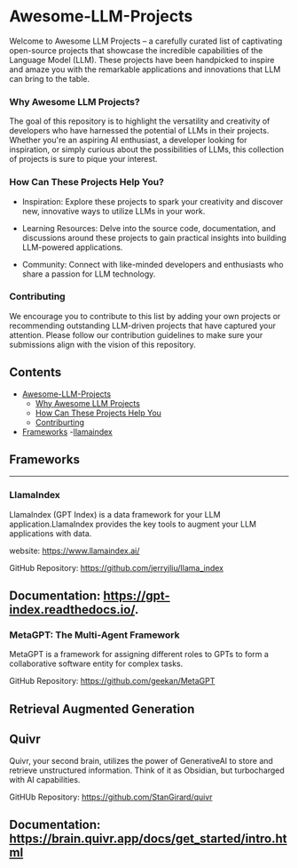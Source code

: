 # Awesome-LLM-Projects
Welcome to Awesome LLM Projects – a carefully curated list of captivating open-source projects that showcase the incredible capabilities of the Language Model (LLM). These projects have been handpicked to inspire and amaze you with the remarkable applications and innovations that LLM can bring to the table.

### Why Awesome LLM Projects?
The goal of this repository is to highlight the versatility and creativity of developers who have harnessed the potential of LLMs in their projects. Whether you're an aspiring AI enthusiast, a developer looking for inspiration, or simply curious about the possibilities of LLMs, this collection of projects is sure to pique your interest.

### How Can These Projects Help You?
- Inspiration: Explore these projects to spark your creativity and discover new, innovative ways to utilize LLMs in your work.

- Learning Resources: Delve into the source code, documentation, and discussions around these projects to gain practical insights into building LLM-powered applications.

- Community: Connect with like-minded developers and enthusiasts who share a passion for LLM technology.

### Contributing
We encourage you to contribute to this list by adding your own projects or recommending outstanding LLM-driven projects that have captured your attention. Please follow our contribution guidelines to make sure your submissions align with the vision of this repository.

## Contents
- [Awesome-LLM-Projects ](#awsome-llm-projects)
    - [Why Awesome LLM Projects](#why-awesomeo-llm-projects)
    - [How Can These Projects Help You](#how-can-these-projects-help-you)
    - [Contriburting](#contributing)
- [Frameworks](frameworks)
    -[llamaindex](Llamaindex)
  
## Frameworks
-----------------------------------------------------------------------------------------------------------------------------------------------------------------------------------------
### LlamaIndex 
LlamaIndex (GPT Index) is a data framework for your LLM application.LlamaIndex provides the key tools to augment your LLM applications with data.

website:  https://www.llamaindex.ai/

GitHub Repository: https://github.com/jerryjliu/llama_index

Documentation: https://gpt-index.readthedocs.io/.
------------------------------------------------------------------------------------------------------------------------------------------------------------------------------------------

### MetaGPT: The Multi-Agent Framework
MetaGPT is a framework for assigning different roles to GPTs to form a collaborative software entity for complex tasks.

GitHub Repository: https://github.com/geekan/MetaGPT

## Retrieval Augmented Generation

## Quivr
Quivr, your second brain, utilizes the power of GenerativeAI to store and retrieve unstructured information. Think of it as Obsidian, but turbocharged with AI capabilities.

GitHUb Repository: https://github.com/StanGirard/quivr

Documentation: https://brain.quivr.app/docs/get_started/intro.html
-----------------------------------------------------------------------------------------------------------------------------------------------------------------------------------------


